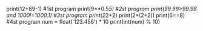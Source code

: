 print(12+89-1)
#1st program
print(9**0.5*5)
#2st program
print(99.99>99.98 and 1000!=1000.1)
#3st program
print(2*2+2)
print(2*(2+2))
print(6==8)
#4st program
num = float('123.456') * 10
print(int(num) % 10)
